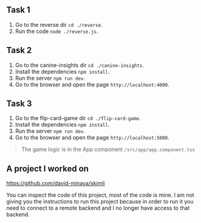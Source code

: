 ## Task 1

1. Go to the reverse dir `cd ./reverse`.
2. Run the code `node ./reverse.js`.

## Task 2

1. Go to the canine-insights dir `cd ./canine-insights`.
2. Install the dependencies `npm install`.
3. Run the server `npm run dev`.
4. Go to the browser and open the page `http://localhost:4000`.

## Task 3

1. Go to the flip-card-game dir `cd ./flip-card-game`.
2. Install the dependencies `npm install`.
3. Run the server `npm run dev`.
4. Go to the browser and open the page `http://localhost:5000`.

> The game logic is in the App component `/src/app/app.component.tsx`

## A project I worked on

https://github.com/david-minaya/skimli

You can inspect the code of this project, most of the code is mine. I am not giving you the instructions to run this project because in order to run it you need to connect to a remote backend and I no longer have access to that backend.
